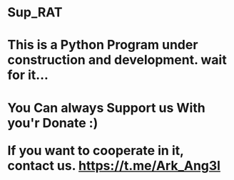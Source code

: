 # Sup_RAT
<h1>This is a Python Program under construction and development. wait for it...<h1/> 

You Can always Support us With you'r Donate :)

If you want to cooperate in it, contact us. https://t.me/Ark_Ang3l
